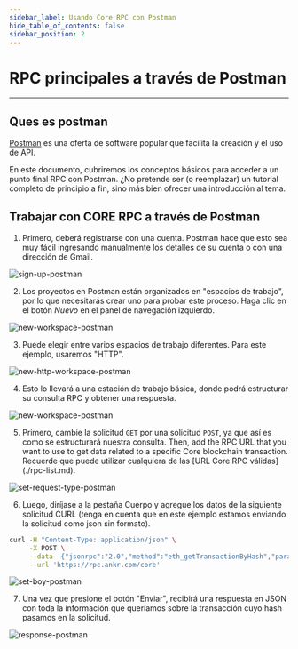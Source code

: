 ```yaml
---
sidebar_label: Usando Core RPC con Postman
hide_table_of_contents: false
sidebar_position: 2
---
```


# RPC principales a través de Postman

---

## Ques es postman

[Postman](https://www.postman.com/) es una oferta de software popular que facilita la creación y el uso de API.

En este documento, cubriremos los conceptos básicos para acceder a un punto final RPC con Postman. ¿No pretende ser (o reemplazar) un tutorial completo de principio a fin, sino más bien ofrecer una introducción al tema.

## Trabajar con CORE RPC a través de Postman

1. Primero, deberá registrarse con una cuenta. Postman hace que esto sea muy fácil ingresando manualmente los detalles de su cuenta o con una dirección de Gmail.

![sign-up-postman](../../static/img/rpc/postman/rpc-psotman-1.png)

2. Los proyectos en Postman están organizados en "espacios de trabajo", por lo que necesitarás crear uno para probar este proceso. Haga clic en el botón _Nuevo_ en el panel de navegación izquierdo.

![new-workspace-postman](../../static/img/rpc/postman/rpc-psotman-2.png)

3. Puede elegir entre varios espacios de trabajo diferentes. Para este ejemplo, usaremos "HTTP".

![new-http-workspace-postman](../../static/img/rpc/postman/rpc-psotman-3.png)

4. Esto lo llevará a una estación de trabajo básica, donde podrá estructurar su consulta RPC y obtener una respuesta.

![new-workspace-postman](../../static/img/rpc/postman/rpc-psotman-4.png)

5. Primero, cambie la solicitud `GET` por una solicitud `POST`, ya que así es como se estructurará nuestra consulta. Then, add the RPC URL that you want to use to get data related to a specific Core blockchain transaction. Recuerde que puede utilizar cualquiera de las [URL Core RPC válidas] (./rpc-list.md).

![set-request-type-postman](../../static/img/rpc/postman/rpc-psotman-5.png)

6. Luego, diríjase a la pestaña Cuerpo y agregue los datos de la siguiente solicitud CURL (tenga en cuenta que en este ejemplo estamos enviando la solicitud como json sin formato).

```bash
curl -H "Content-Type: application/json" \
     -X POST \
     --data '{"jsonrpc":"2.0","method":"eth_getTransactionByHash","params":["0xc9c4a5d14857ace0db197c7393806868824763377f802645aacf6f38d9c309b7"],"id":1}' \
     --url 'https://rpc.ankr.com/core'
```

![set-boy-postman](../../static/img/rpc/postman/rpc-psotman-6.png)

7. Una vez que presione el botón "Enviar", recibirá una respuesta en JSON con toda la información que queríamos sobre la transacción cuyo hash pasamos en la solicitud.

![response-postman](../../static/img/rpc/postman/rpc-psotman-7.png)

